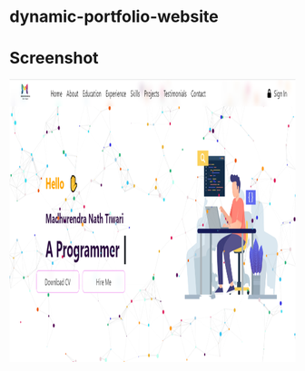# dynamic-portfolio-website

# Screenshot
<img align="left" alt="screenshot" height="500px" width="100%" src="https://github.com/Madhuredra/dynamic-portfolio-website/blob/master/portfolio.png" />

